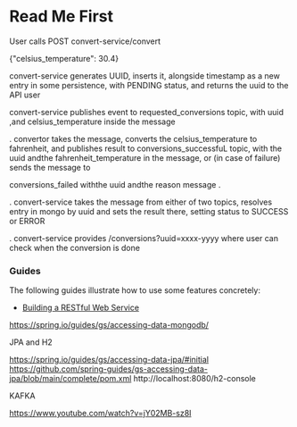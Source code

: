 # Read Me First

User calls POST convert-service/convert



{"celsius_temperature": 30.4}
 
convert-service generates UUID, inserts it, alongside timestamp as a new entry in some persistence, with PENDING status, and returns
the uuid to the API user

convert-service publishes event to requested_conversions topic, with uuid ,and celsius_temperature inside the message

. convertor takes the message, converts the celsius_temperature to fahrenheit, and publishes result to conversions_successfuL
topic, with the uuid andthe fahrenheit_temperature in the message, or (in case of failure) sends the message to

conversions_failed withthe uuid andthe reason message .

. convert-service takes the message from either of two topics, resolves entry in mongo by uuid and sets the result there, setting status
to SUCCESS or ERROR

. convert-service provides /conversions?uuid=xxxx-yyyy where user can check when the conversion is done


### Guides
The following guides illustrate how to use some features concretely:

* [Building a RESTful Web Service](https://spring.io/guides/gs/rest-service/)

https://spring.io/guides/gs/accessing-data-mongodb/

JPA and H2

https://spring.io/guides/gs/accessing-data-jpa/#initial
https://github.com/spring-guides/gs-accessing-data-jpa/blob/main/complete/pom.xml
http://localhost:8080/h2-console

KAFKA

https://www.youtube.com/watch?v=jY02MB-sz8I